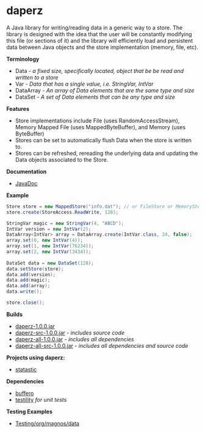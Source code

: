 daperz
======

A Java library for writing/reading data in a generic way to a store. The library is designed with the idea that the user will be constantly modifying this file (or sections of it) and the library will efficiently load and persistent data between Java objects and the store implementation (memory, file, etc).

**Terminology**
- Data *- a fixed size, specifically located, object that be be read and written to a store*
- Var *- Data that has a single value, i.e. StringVar, IntVar*
- DataArray *- An array of Data elements that are the same type and size*
- DataSet *- A set of Data elements that can be any type and size*

**Features**
- Store implementations include File (uses RandomAccessStream), Memory Mapped File (uses MappedByteBuffer), and Memory (uses ByteBuffer)
- Stores can be set to automatically flush Data when the store is written to.
- Stores can be refreshed, rereading the underlying data and updating the Data objects associated to the Store.

**Documentation**
- [JavaDoc](http://clickermonkey.github.com/daperz/)

**Example**

```java
Store store = new MappedStore("info.dat"); // or FileStore or MemoryStore
store.create(StoreAccess.ReadWrite, 128);

StringVar magic = new StringVar(4, "ABCD");
IntVar version = new IntVar(2);
DataArray<IntVar> array = DataArray.create(IntVar.class, 24, false);
array.set(0, new IntVar(4));
array.set(1, new IntVar(76234));
array.set(2, new IntVar(3434));
 
DataSet data = new DataSet(128);
data.setStore(store);
data.add(version);
data.add(magic);
data.add(array);
data.write();

store.close();
```

**Builds**
- [daperz-1.0.0.jar](https://github.com/ClickerMonkey/daperz/blob/master/build/daperz-1.0.0.jar?raw=true)
- [daperz-src-1.0.0.jar](https://github.com/ClickerMonkey/daperz/blob/master/build/daperz-src-1.0.0.jar?raw=true) *- includes source code*
- [daperz-all-1.0.0.jar](https://github.com/ClickerMonkey/daperz/blob/master/build/daperz-1.0.0.jar?raw=true) *- includes all dependencies*
- [daperz-all-src-1.0.0.jar](https://github.com/ClickerMonkey/daperz/blob/master/build/daperz-src-1.0.0.jar?raw=true) *- includes all dependencies and source code*

**Projects using daperz:**
- [statastic](https://github.com/ClickerMonkey/statastic)

**Dependencies**
- [buffero](https://github.com/ClickerMonkey/buffero)
- [testility](https://github.com/ClickerMonkey/testility) *for unit tests*

**Testing Examples**
- [Testing/org/magnos/data](https://github.com/ClickerMonkey/daperz/tree/master/Testing/org/magnos/data)
